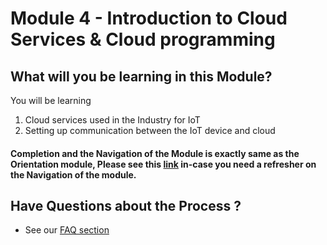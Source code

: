 # Module 4 - Introduction to Cloud Services & Cloud programming 

## What will you be learning in this Module?
You will be learning 
1. Cloud services used in the Industry for IoT
2. Setting up communication between the IoT device and cloud

#### Completion and the Navigation of the Module is exactly same as the Orientation module, Please see this [link](https://gitlab.iotiot.in/newbies/orientation#how-to-complete-each-module-including-orientation-the-skilling-process) in-case you need a refresher on the Navigation of the module.

## Have Questions about the Process ?

- See our [FAQ section](FAQ.md)
